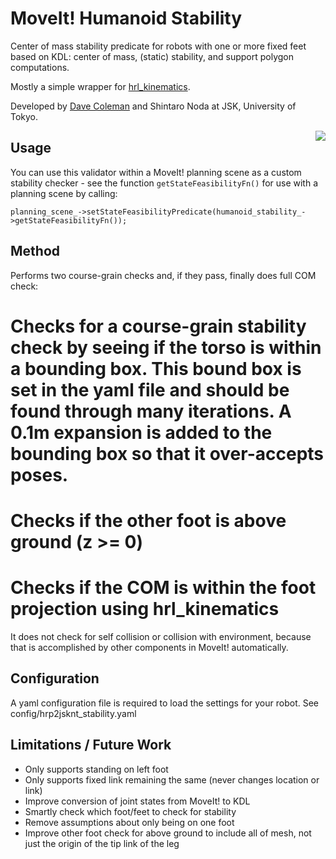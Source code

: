 # MoveIt! Humanoid Stability

Center of mass stability predicate for robots with one or more fixed feet based on KDL: center of mass, (static) stability, and support polygon computations.

Mostly a simple wrapper for [hrl_kinematics](https://github.com/ahornung/hrl_kinematics).

Developed by [Dave Coleman](http://dav.ee) and Shintaro Noda at JSK, University of Tokyo.

<img align="right" src="https://raw.github.com/davetcoleman/moveit_humanoid_stability/hydro-devel/resources/screenshot.png" />

## Usage

You can use this validator within a MoveIt! planning scene as a custom stability checker - see the function ``getStateFeasibilityFn()`` for use with a planning scene by calling:
```
planning_scene_->setStateFeasibilityPredicate(humanoid_stability_->getStateFeasibilityFn());
```

## Method

Performs two course-grain checks and, if they pass, finally does full COM check:

 # Checks for a course-grain stability check by seeing if the torso is within a bounding box. This bound box is set in the yaml file and should be found through many iterations. A 0.1m expansion is added to the bounding box so that it over-accepts poses.
 # Checks if the other foot is above ground (z >= 0)
 # Checks if the COM is within the foot projection using hrl_kinematics

It does not check for self collision or collision with environment, because that is accomplished by other components in MoveIt! automatically.

## Configuration

A yaml configuration file is required to load the settings for your robot. See config/hrp2jsknt_stability.yaml

## Limitations / Future Work

 - Only supports standing on left foot
 - Only supports fixed link remaining the same (never changes location or link)
 - Improve conversion of joint states from MoveIt! to KDL
 - Smartly check which foot/feet to check for stability
 - Remove assumptions about only being on one foot 
 - Improve other foot check for above ground to include all of mesh, not just the origin of the tip link of the leg